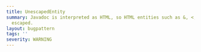 ```yaml
---
title: UnescapedEntity
summary: Javadoc is interpreted as HTML, so HTML entities such as &, <, > must be
  escaped.
layout: bugpattern
tags: ''
severity: WARNING
---
```


<!--
*** AUTO-GENERATED, DO NOT MODIFY ***
To make changes, edit the @BugPattern annotation or the explanation in docs/bugpattern.
-->



